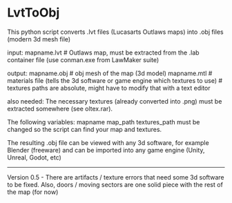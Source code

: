 # LvtToObj
This python script converts .lvt files (Lucasarts Outlaws maps) into .obj files (modern 3d mesh file)

input: mapname.lvt # Outlaws map, must be extracted from the .lab container file (use conman.exe from LawMaker suite)

output: mapname.obj # obj mesh of the map (3d model)
        mapname.mtl # materials file (tells the 3d software or game engine which textures to use)
                    # textures paths are absolute, might have to modify that with a text editor
                    
also needed: The necessary textures (already converted into .png) must be extracted somewhere (see oltex.rar). 

The following variables:
mapname
map_path
textures_path
must be changed so the script can find your map and textures.

The resulting .obj file can be viewed with any 3d software, for example Blender (freeware) and can be imported into any game engine (Unity, Unreal, Godot, etc)

*****
Version 0.5 - There are artifacts / texture errors that need some 3d software to be fixed.
              Also, doors / moving sectors are one solid piece with the rest of the map (for now)
